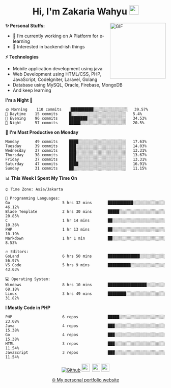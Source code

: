 <h1 align="center">Hi, I'm Zakaria Wahyu <img src="https://github.com/TheDudeThatCode/TheDudeThatCode/blob/master/Assets/Hi.gif" width="29px"></h1>

<img align="right" alt="GIF" height="175px" src="https://www.nayakapratama.co.id/wp-content/uploads/2019/07/Website-Maintenance.gif" />

**✨ Personal Stuffs:**
- 🔭 I’m currently working on A Platform for e-learning 
- 🌱 Interested in backend-ish things

**⚡ Technologies**
- Mobile application development using java
- Web Development using HTML/CSS, PHP, JavaScript, CodeIgniter, Laravel, Golang
- Database using MySQL, Oracle, Firebase, MongoDB
- And keep learning

<!--START_SECTION:waka-->
**I'm a Night 🦉** 

```text
🌞 Morning    110 commits    ██████████░░░░░░░░░░░░░░░   39.57% 
🌆 Daytime    15 commits     █░░░░░░░░░░░░░░░░░░░░░░░░   5.4% 
🌃 Evening    96 commits     ████████░░░░░░░░░░░░░░░░░   34.53% 
🌙 Night      57 commits     █████░░░░░░░░░░░░░░░░░░░░   20.5%

```
📅 **I'm Most Productive on Monday** 

```text
Monday       49 commits     ████░░░░░░░░░░░░░░░░░░░░░   17.63% 
Tuesday      39 commits     ███░░░░░░░░░░░░░░░░░░░░░░   14.03% 
Wednesday    37 commits     ███░░░░░░░░░░░░░░░░░░░░░░   13.31% 
Thursday     38 commits     ███░░░░░░░░░░░░░░░░░░░░░░   13.67% 
Friday       37 commits     ███░░░░░░░░░░░░░░░░░░░░░░   13.31% 
Saturday     47 commits     ████░░░░░░░░░░░░░░░░░░░░░   16.91% 
Sunday       31 commits     ██░░░░░░░░░░░░░░░░░░░░░░░   11.15%

```


📊 **This Week I Spent My Time On** 

```text
⌚︎ Time Zone: Asia/Jakarta

💬 Programming Languages: 
Go                       5 hrs 32 mins       ███████████░░░░░░░░░░░░░░   46.12% 
Blade Template           2 hrs 30 mins       █████░░░░░░░░░░░░░░░░░░░░   20.85% 
C                        1 hr 14 mins        ██░░░░░░░░░░░░░░░░░░░░░░░   10.36% 
PHP                      1 hr 13 mins        ██░░░░░░░░░░░░░░░░░░░░░░░   10.19% 
Markdown                 1 hr 1 min          ██░░░░░░░░░░░░░░░░░░░░░░░   8.53%

🔥 Editors: 
GoLand                   6 hrs 50 mins       ██████████████░░░░░░░░░░░   56.97% 
VS Code                  5 hrs 9 mins        ██████████░░░░░░░░░░░░░░░   43.03%

💻 Operating System: 
Windows                  8 hrs 10 mins       █████████████████░░░░░░░░   68.18% 
Linux                    3 hrs 49 mins       ████████░░░░░░░░░░░░░░░░░   31.82%

```

**I Mostly Code in PHP** 

```text
PHP                      6 repos             █████░░░░░░░░░░░░░░░░░░░░   23.08% 
Java                     4 repos             ███░░░░░░░░░░░░░░░░░░░░░░   15.38% 
Go                       4 repos             ███░░░░░░░░░░░░░░░░░░░░░░   15.38% 
HTML                     3 repos             ███░░░░░░░░░░░░░░░░░░░░░░   11.54% 
JavaScript               3 repos             ███░░░░░░░░░░░░░░░░░░░░░░   11.54%

```



<!--END_SECTION:waka-->

<p align="center">
<a href="https://github.com/zakariawahyu" target="_blank"><img alt="Github" src="https://img.shields.io/badge/GitHub-%2312100E.svg?&style=for-the-badge&logo=Github&logoColor=white" /></a>
<a href="https://www.twitter.com/_zakariawahyu"><img src="https://img.shields.io/badge/twitter-%231DA1F2.svg?&style=for-the-badge&logo=twitter&logoColor=white" height=25></a> 
<a href="https://www.linkedin.com/in/zakariawahyu"><img src="https://img.shields.io/badge/linkedin-%230077B5.svg?&style=for-the-badge&logo=linkedin&logoColor=white" height=25></a> 
<a href="https://www.instagram.com/_zakariawahyu"><img src="https://img.shields.io/badge/instagram-%23E4405F.svg?&style=for-the-badge&logo=instagram&logoColor=white" height=25></a></p>
<p align="center"><a href="https://www.zakariawahyu.site">🌐 My personal portfolio website</a></p>
